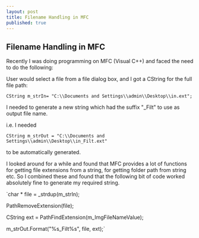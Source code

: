 ```yaml
---
layout: post
title: Filename Handling in MFC
published: true
---
```


## Filename Handling in MFC

Recently I was doing programming on MFC (Visual C++) and faced the need to do the following:

User would select a file from a file dialog box, and I got a CString for the full file path:  

`CString m_strIn= "C:\\Documents and Settings\\admin\\Desktop\\in.ext";`

I needed to generate a new string which had the suffix "_Filt" to use as output file name.

i.e. I needed

`CString m_strOut = "C:\\Documents and Settings\\admin\\Desktop\\in_Filt.ext"`

to be automatically generated.

I looked around for a while and found that MFC provides a lot of functions for getting file extensions from a string, for getting folder path from string etc. So I combined these and found that the following bit of code worked absolutely fine to generate my required string.

`char * file = _strdup(m_strIn);  

PathRemoveExtension(file);  

CString ext = PathFindExtension(m_ImgFileNameValue);  

m_strOut.Format("%s_Filt%s", file, ext);`
